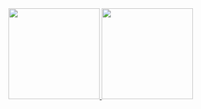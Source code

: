 <div>
<a href="https://github.com/GLR21">
<img loading="lazy" height="180em" src="https://github-readme-stats.vercel.app/api/top-langs/?username=GLR21&layout=compact&langs_count=7&theme=dracula"/>
<img loading="lazy" height="180em" src="https://github-readme-stats.vercel.app/api?username=GLR21&show_icons=true&theme=dracula&include_all_commits=true&count_private=true"/>
</div>
